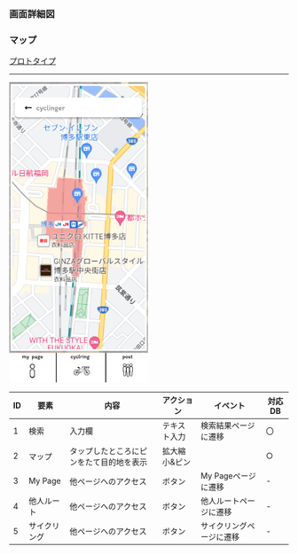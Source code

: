### 画面詳細図
### マップ
[プロトタイプ](https://www.figma.com/file/YLXi0XXJfyq6239uKAU8LF/cyclinger?node-id=0%3A1)
*****
<img src="./image/cyclring.png" width="250">

|ID|要素|内容|アクション|イベント|対応DB|
|--|----|----|---------|--------|------|
|1|検索|入力欄|テキスト入力|検索結果ページに遷移|〇|
|2|マップ|タップしたところにピンをたて目的地を表示|拡大縮小&ピン||○|
|3|My Page|他ページへのアクセス|ボタン|My Pageページに遷移|-|
|4|他人ルート|他ページへのアクセス|ボタン|他人ルートページに遷移|-|
|5|サイクリング|他ページへのアクセス|ボタン|サイクリングページに遷移|-|
